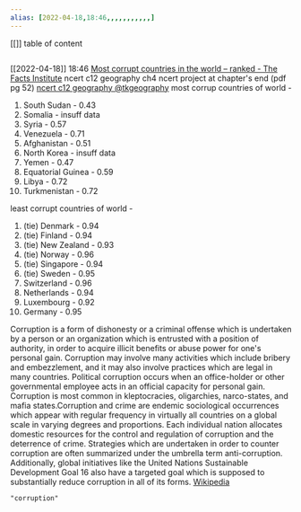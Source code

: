 ```yaml
---
alias: [2022-04-18,18:46,,,,,,,,,,,]
---
```

[[]]
table of content
```toc
```

[[2022-04-18]] 18:46 [Most corrupt countries in the world – ranked - The Facts Institute](https://www.factsinstitute.com/ranking/most-corrupt-countries-in-the-world/)
ncert c12 geography ch4 ncert project at chapter's end (pdf pg 52) [ncert c12 geography
 @tkgeography](https://t.me/tkgeography/216)
most corrup countries of world -
1. South Sudan - 0.43
2. Somalia - insuff data
2. Syria - 0.57
4. Venezuela - 0.71
5. Afghanistan - 0.51
5. North Korea - insuff data
5. Yemen - 0.47
8. Equatorial Guinea - 0.59
8. Libya - 0.72
10. Turkmenistan - 0.72

least corrupt countries of world -
1. (tie) Denmark - 0.94
2. (tie) Finland - 0.94
3. (tie) New Zealand - 0.93
4. (tie) Norway - 0.96
5. (tie) Singapore - 0.94
6. (tie) Sweden - 0.95
7. Switzerland - 0.96
8. Netherlands - 0.94
9. Luxembourg - 0.92
10. Germany - 0.95

Corruption is a form of dishonesty or a criminal offense which is undertaken by a person or an organization which is entrusted with a position of authority, in order to acquire illicit benefits or abuse power for one's personal gain. Corruption may involve many activities which include bribery and embezzlement, and it may also involve practices which are legal in many countries. Political corruption occurs when an office-holder or other governmental employee acts in an official capacity for personal gain. Corruption is most common in kleptocracies, oligarchies, narco-states, and mafia states.Corruption and crime are endemic sociological occurrences which appear with regular frequency in virtually all countries on a global scale in varying degrees and proportions. Each individual nation allocates domestic resources for the control and regulation of corruption and the deterrence of crime. Strategies which are undertaken in order to counter corruption are often summarized under the umbrella term anti-corruption. Additionally, global initiatives like the United Nations Sustainable Development Goal 16 also have a targeted goal which is supposed to substantially reduce corruption in all of its forms.
[Wikipedia](https://en.wikipedia.org/wiki/Corruption)
```query
"corruption"
```